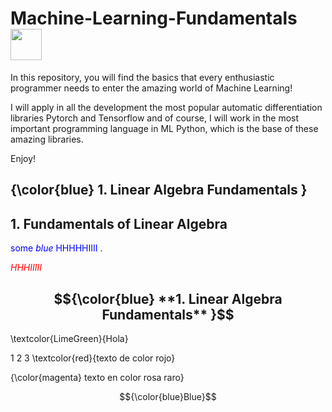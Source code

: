 # **Machine-Learning-Fundamentals** <img src="https://media.tenor.com/eT_e-q0D5xoAAAAi/long-livethe-blob-sunglasses.gif" width="50px">

In this repository, you will find the basics that every enthusiastic programmer needs to enter the amazing world of Machine Learning! 

I will apply in all the development the most popular automatic differentiation libraries Pytorch and Tensorflow and of course, I will work in the most important programming language in ML Python, which is the base of these amazing libraries.

Enjoy!﻿


## {\color{blue} **1. Linear Algebra Fundamentals** }
## **1. Fundamentals of Linear Algebra** 

<span style="color:blue">some *blue* HHHHHIIII </span>.

<span style="color:red"> *HHHIIIII*</span>

## $${\color{blue} **1. Linear Algebra Fundamentals** }$$


\textcolor{LimeGreen}{Hola}


1
2
3
\textcolor{red}{texto de color rojo}
 
{\color{magenta} texto en color rosa raro}


$${\color{blue}Blue}$$


